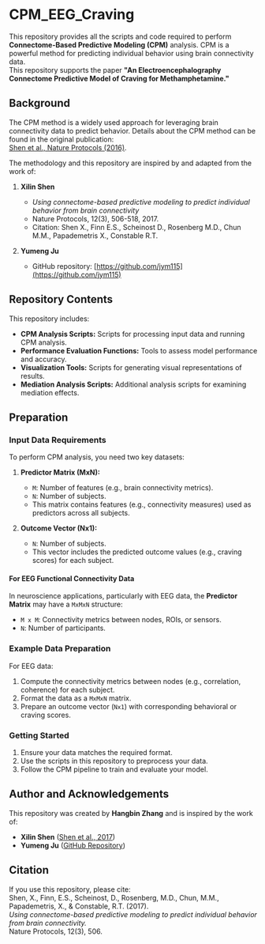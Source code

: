 # CPM_EEG_Craving

This repository provides all the scripts and code required to perform **Connectome-Based Predictive Modeling (CPM)** analysis. CPM is a powerful method for predicting individual behavior using brain connectivity data.  
This repository supports the paper **"An Electroencephalography Connectome Predictive Model of Craving for Methamphetamine."**

## Background

The CPM method is a widely used approach for leveraging brain connectivity data to predict behavior. Details about the CPM method can be found in the original publication:  
[Shen et al., Nature Protocols (2016)](https://www.nature.com/articles/nprot.2016.178.pdf).

The methodology and this repository are inspired by and adapted from the work of:  
1. **Xilin Shen**  
   - *Using connectome-based predictive modeling to predict individual behavior from brain connectivity*  
   - Nature Protocols, 12(3), 506-518, 2017.  
   - Citation: Shen X., Finn E.S., Scheinost D., Rosenberg M.D., Chun M.M., Papademetris X., Constable R.T.

2. **Yumeng Ju**  
   - GitHub repository: [https://github.com/jym115](https://github.com/jym115)

## Repository Contents

This repository includes:
- **CPM Analysis Scripts:** Scripts for processing input data and running CPM analysis.  
- **Performance Evaluation Functions:** Tools to assess model performance and accuracy.  
- **Visualization Tools:** Scripts for generating visual representations of results.  
- **Mediation Analysis Scripts:** Additional analysis scripts for examining mediation effects.

## Preparation

### Input Data Requirements
To perform CPM analysis, you need two key datasets:

1. **Predictor Matrix (MxN):**  
   - `M`: Number of features (e.g., brain connectivity metrics).  
   - `N`: Number of subjects.  
   - This matrix contains features (e.g., connectivity measures) used as predictors across all subjects.

2. **Outcome Vector (Nx1):**  
   - `N`: Number of subjects.  
   - This vector includes the predicted outcome values (e.g., craving scores) for each subject.

#### For EEG Functional Connectivity Data
In neuroscience applications, particularly with EEG data, the **Predictor Matrix** may have a `MxMxN` structure:
- `M x M`: Connectivity metrics between nodes, ROIs, or sensors.  
- `N`: Number of participants.

### Example Data Preparation
For EEG data:
1. Compute the connectivity metrics between nodes (e.g., correlation, coherence) for each subject.
2. Format the data as a `MxMxN` matrix.
3. Prepare an outcome vector (`Nx1`) with corresponding behavioral or craving scores.

### Getting Started
1. Ensure your data matches the required format.
2. Use the scripts in this repository to preprocess your data.
3. Follow the CPM pipeline to train and evaluate your model.

## Author and Acknowledgements

This repository was created by **Hangbin Zhang** and is inspired by the work of:  
- **Xilin Shen** ([Shen et al., 2017](https://www.nature.com/articles/nprot.2016.178.pdf))  
- **Yumeng Ju** ([GitHub Repository](https://github.com/jym115))

## Citation

If you use this repository, please cite:  
Shen, X., Finn, E.S., Scheinost, D., Rosenberg, M.D., Chun, M.M., Papademetris, X., & Constable, R.T. (2017).  
*Using connectome-based predictive modeling to predict individual behavior from brain connectivity.*  
Nature Protocols, 12(3), 506.
